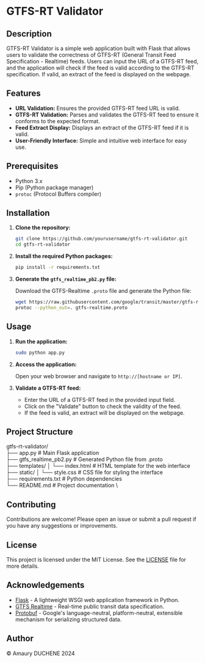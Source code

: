 # GTFS-RT Validator

## Description

GTFS-RT Validator is a simple web application built with Flask that allows users to validate the correctness of GTFS-RT (General Transit Feed Specification - Realtime) feeds. Users can input the URL of a GTFS-RT feed, and the application will check if the feed is valid according to the GTFS-RT specification. If valid, an extract of the feed is displayed on the webpage.

## Features

- **URL Validation:** Ensures the provided GTFS-RT feed URL is valid.
- **GTFS-RT Validation:** Parses and validates the GTFS-RT feed to ensure it conforms to the expected format.
- **Feed Extract Display:** Displays an extract of the GTFS-RT feed if it is valid.
- **User-Friendly Interface:** Simple and intuitive web interface for easy use.

## Prerequisites

- Python 3.x
- Pip (Python package manager)
- `protoc` (Protocol Buffers compiler)

## Installation

1. **Clone the repository:**

    ```bash
    git clone https://github.com/yourusername/gtfs-rt-validator.git
    cd gtfs-rt-validator
    ```

2. **Install the required Python packages:**

    ```bash
    pip install -r requirements.txt
    ```

3. **Generate the `gtfs_realtime_pb2.py` file:**

    Download the GTFS-Realtime `.proto` file and generate the Python file:

    ```bash
    wget https://raw.githubusercontent.com/google/transit/master/gtfs-realtime/proto/gtfs-realtime.proto
    protoc --python_out=. gtfs-realtime.proto
    ```

## Usage

1. **Run the application:**

    ```bash
    sudo python app.py
    ```

2. **Access the application:**

    Open your web browser and navigate to `http://[hostname or IP]`.

3. **Validate a GTFS-RT feed:**

   - Enter the URL of a GTFS-RT feed in the provided input field.
   - Click on the "Validate" button to check the validity of the feed.
   - If the feed is valid, an extract will be displayed on the webpage.

## Project Structure

gtfs-rt-validator/ \
├── app.py                  # Main Flask application \
├── gtfs_realtime_pb2.py    # Generated Python file from .proto \
├── templates/
│   └── index.html          # HTML template for the web interface \
├── static/
│   └── style.css           # CSS file for styling the interface \
├── requirements.txt        # Python dependencies \
└── README.md               # Project documentation \

## Contributing

Contributions are welcome! Please open an issue or submit a pull request if you have any suggestions or improvements.

## License

This project is licensed under the MIT License. See the [LICENSE](LICENSE) file for more details.

## Acknowledgements

- [Flask](https://flask.palletsprojects.com/) - A lightweight WSGI web application framework in Python.
- [GTFS Realtime](https://developers.google.com/transit/gtfs-realtime) - Real-time public transit data specification.
- [Protobuf](https://developers.google.com/protocol-buffers) - Google's language-neutral, platform-neutral, extensible mechanism for serializing structured data.

## Author

© Amaury DUCHENE 2024
